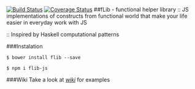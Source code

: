 [![Build Status](https://travis-ci.org/vodich/flib.svg?branch=master)](https://travis-ci.org/vodich/flib) [![Coverage Status](https://coveralls.io/repos/github/vodich/flib/badge.svg)](https://coveralls.io/github/vodich/flib)
##fLib - functional helper library
:: JS implementations of constructs from functional world that make your life easier in everyday work with JS

:: Inspired by Haskell computational patterns

###Instalation
```
$ bower install flib --save

$ npm i flib-js
```
###Wiki
Take a look at *[wiki](https://github.com/vodich/flib/wiki "wiki")* for examples
